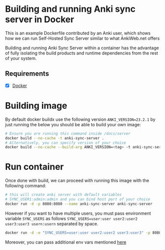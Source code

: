# Building and running Anki sync server in Docker

This is an example Dockerfile contributed by an Anki user, which shows how we can run Self-Hosted Sync Server
similar to what AnkiWeb.net offers 

Building and running Anki Sync Server within a container has the advantage of fully isolating
the build products and runtime dependencies from the rest of your system.

## Requirements

- [x] [Docker](https://docs.docker.com/get-started/)

# Building image

By default docker buildx use the following version `ANKI_VERSION=23.2.1` by just running the below you should be able to build your own image:

```bash
# Ensure you are running this command inside /docs/server
docker build --no-cache -t anki-sync-server . 
# Alternatively, you can specify version of your choice
docker build --no-cache --build-arg ANKI_VERSION=<tag> -t anki-sync-server . 
```

# Run container

Once done with build, we can proceed with running this image with the following command:

```bash
# this will create anki server with default variables
# SYNC_USER1:admin:admin and you can bind host port of your choice
docker run -d -p 8080:8080 --name anki-sync-server anki-sync-server
```

However if you want to have multiple users, you must pass environment variable `SYNC_USERS` as follows `SYNC_USERS=user:user user2:user2 user3:user3 usern:usern` separated by space.
```bash
docker run -d -e "SYNC_USERS=user:user user2:user2 user3:user3" -p 8080:8080 --name anki-sync-server anki-sync-server
```
Moreover, you can pass additional env vars mentioned [here](https://docs.ankiweb.net/sync-server.html) 



